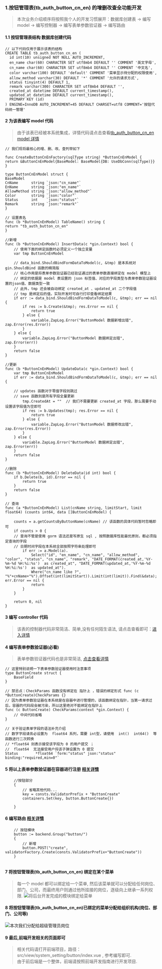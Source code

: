###   1.按钮管理表(tb_auth_button_cn_en) 的增删改查全功能开发  
> 本次业务介绍顺序将按照我个人的开发习惯展开：数据库创建表 -> 编写model -> 编写控制器 -> 编写表单参数验证器 -> 编写路由 
####  1.1 按钮管理表结构 数据库创建代码  
```code  
// 以下代码仅用于展示该表的结构  
CREATE TABLE tb_auth_button_cn_en (
  id int(10) unsigned NOT NULL AUTO_INCREMENT,
  en_name char(60) CHARACTER SET utf8mb4 DEFAULT '' COMMENT '英文字母',
  cn_name char(60) CHARACTER SET utf8mb4 DEFAULT '' COMMENT '中文名',
  color varchar(100) DEFAULT 'default' COMMENT '菜单显示待分配的权限使用',
  allow_method varchar(30) DEFAULT '*' COMMENT '允许的请求方式',
  status tinyint(4) DEFAULT 1,
  remark varchar(300) CHARACTER SET utf8mb4 DEFAULT '',
  created_at datetime DEFAULT current_timestamp(),
  updated_at datetime DEFAULT current_timestamp(),
  PRIMARY KEY (id)
) ENGINE=InnoDB AUTO_INCREMENT=45 DEFAULT CHARSET=utf8 COMMENT='按钮代码统一管理'
```
####  2 为该表编写 model 代码
>   由于该表已经被本系统集成，详情代码请点击查看[tb_auth_button_cn_en model 详情](../app/model/button_cn_en.go)
```code   
// 我们现将最核心的增、删、改、查列举如下

func CreateButtonCnEnFactory(sqlType string) *ButtonCnEnModel {
return &ButtonCnEnModel{BaseModel: BaseModel{DB: UseDbConn(sqlType)}}
}

type ButtonCnEnModel struct {
BaseModel
CnName      string `json:"cn_name"`
EnName      string `json:"en_name"`
AllowMethod string `json:"allow_method"`
Color       string `json:"color"`
Status      int    `json:"status"`
Remark      string `json:"remark"`
}

// 设置表名
func (b *ButtonCnEnModel) TableName() string {
return "tb_auth_button_cn_en"
}

//新增
func (b *ButtonCnEnModel) InsertData(c *gin.Context) bool {
    // 使用下面的绑定函数时必须定义一个独立变量
	var tmp ButtonCnEnModel
	
	// data_bind.ShouldBindFormDataToModel(c, &tmp) 是本系统对 gin.ShouldBind 函数的精简版
	// 核心作用是将表单参数验证器已经验证通过的表单参数直接绑定在 model 模型上
	// 绑定的依据是 model 表设置的 json 标签值、对应的字段类型与表单参数验证器设置的json值、数据类型一致
	// 此外，tmp 还会被自动绑定 created_at 、updated_at 二个字段值
	// tmp 是绑定后的值，实际开发时可自行打印查看绑定结果
	if err := data_bind.ShouldBindFormDataToModel(c, &tmp); err == nil {
		if res := b.Create(&tmp); res.Error == nil {
			return true
		} else {
			variable.ZapLog.Error("ButtonModel 数据新增出错", zap.Error(res.Error))
		}
	} else {
		variable.ZapLog.Error("ButtonModel 数据绑定出错", zap.Error(err))
	}
	return false
}

//更新
func (b *ButtonCnEnModel) UpdateData(c *gin.Context) bool {
	var tmp ButtonCnEnModel
	if err := data_bind.ShouldBindFormDataToModel(c, &tmp); err == nil {
	
	// updates 函数对于零值字段则跳过
	// save 函数则是所有字段全量更新
		tmp.CreatedAt = ""  // 我们不需要更新 created_at 字段，那么需要手动设置该字段值为空即可
		if res := b.Updates(tmp); res.Error == nil {
			return true
		} else {
			variable.ZapLog.Error("ButtonModel 数据修改出错", zap.Error(res.Error))
		}
	} else {
		variable.ZapLog.Error("ButtonModel 数据绑定出错", zap.Error(err))
	}
	return false
}

//删除
func (b *ButtonCnEnModel) DeleteData(id int) bool {
	if b.Delete(b, id).Error == nil {
		return true
	}
	return false
}

// 查询
func (a *ButtonCnEnModel) List(cnName string, limitStart, limit float64) (counts int64, data []ButtonCnEnModel) {
	
	counts = a.getCountsByButtonName(cnName) // 该函数的具体代码暂时忽略即可
	if counts > 0 {
	// 查询不管是使用 gorm 语法还是写原生 sql , 按照数据库性能最优原则，都必须指定查询的字段
	// 日期时间字段在本系统全部按照字符串处理即可 
		if err := a.Model(a).
			Select("id", "en_name", "cn_name", "allow_method", "color", "status", "cn_name", "remark", "DATE_FORMAT(created_at,'%Y-%m-%d %H:%i:%s')  as created_at", "DATE_FORMAT(updated_at,'%Y-%m-%d %H:%i:%s')  as updated_at").
			Where("cn_name like ?", "%"+cnName+"%").Offset(int(limitStart)).Limit(int(limit)).Find(&data); err.Error == nil {
			return
		}
	}

	return 0, nil
}
```

####  3 编写 controller 代码
> 该表的控制器代码非常简洁、简单,没有任何陌生语法, 请点击查看即可：[进入详情](../app/http/controller/web/auth/button.go)


####  4 编写表单参数验证器(必看)  
> 表单参数验证器代码也是非常简洁, [点击查看详情](../app/http/validator/web/auth/button)  
```code  
// 这里特别说明一下表单参数验证器使用时注意事项
type ButtonCreate struct {
	BaseField
}

// 禁忌点：CheckParams 函数没有绑定在 指针上 ，错误的绑定形式 func (c *ButtonCreate)CheckParams {}
// 因为表单参数验证器在本系统是在容器中进行管理的，该函数绑定在指针，当第一请求过后，容器的代码段会被污染，所以这里绝对不能绑定在指针上 
func (c ButtonCreate) CheckParams(context *gin.Context) {
    // 中间代码省略
}

// 关于验证表单字段的语法补充介绍
// 数字字段请务必设置为  float64 系列，需要 int型，请使用  int()  int64()  等函数进行二次转换
// *float64 则表示接受该字段为 0 的用户提交 ； 
//  float64  无法接受用户将该子弹设置为 0 提交
Status        *float64 `form:"status" json:"status" binding:"required,min=0"` 

```
####  5 将以上表单参数验证器在容器进行注册 [相关详情](../app/http/validator/common/register_validator/RegisterValidator.go)
```code 
	//按钮部分
	{
	    // 省略其他代码...
		key = consts.ValidatorPrefix + "ButtonCreate"
		containers.Set(key, button.ButtonCreate{})
		
	}

```

####  6 编写路由 [相关详情](../routers/web.go)
```code 
    // 按钮模块
    button := backend.Group("button/")
    {
        // 新增
        button.POST("create", validatorFactory.Create(consts.ValidatorPrefix+"ButtonCreate"))
    }
    
```

#### 7 将按钮管理表(tb_auth_button_cn_en) 绑定在某个菜单
> 每一个 model 都可以绑定给一个菜单, 然后该菜单就可以分配给任何岗位、部门、公司，而最终用户则通过他所挂接的岗位，逐级向上继承一系列权限.
![将后台开发完成的模块绑定给菜单](https://www.ginskeleton.com/images/menu_set.jpg)  

#### 8 将按钮管理表(tb_auth_button_cn_en)已绑定的菜单分配给组织机构(岗位、部门、公司等) 
![本次我们分配给超级管理员岗位](https://www.ginskeleton.com/images/auth_assgined.jpg)  

#### 9 最后,前端开发相关的页面即可  
> 相关代码请打开前端项目，路径：src/view/system_setting/button/index.vue , 参考编写即可.  
> 由于前后端是一个整体，前端请按照前端开发指南进行开发项目.   

